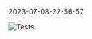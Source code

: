 2023-07-08-22-56-57 

![Tests](https://github.com/xRevx/UnitTestingExercise/actions/workflows/main.yml/badge.svg) 

